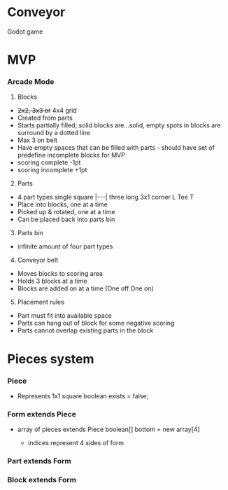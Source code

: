 # Conveyor
Godot game

# MVP

### Arcade Mode

1. Blocks
  * ~~2x2, 3x3 or~~ 4x4 grid
  * Created from parts
  * Starts partially filled; solid blocks are...solid, empty spots in blocks are surround by a dotted line
  * Max 3 on belt
  * Have empty spaces that can be filled with parts - should have set of predefine incomplete blocks for MVP
  * scoring complete -1pt
  * scoring incomplete +1pt

2. Parts
  * 4 part types
    single square
    |---|
    three long 3x1
    corner L
    Tee T
  * Place into blocks, one at a time
  * Picked up & rotated, one at a time
  * Can be placed back into parts bin

3. Parts bin
  * infinite amount of four  part types

4. Conveyor belt
  * Moves blocks to scoring area
  * Holds 3 blocks at a time
  * Blocks are added on at a time (One off One on)

5. Placement rules
  * Part must fit into available space
  * Parts can hang out of block for some negative scoring
  * Parts cannot overlap existing parts in the block

# Pieces system

### Piece
- Represents 1x1 square
boolean exists = false;

### Form extends Piece
- array of pieces
extends Piece
boolean[] bottom = new array<boolean>[4]
  * indices represent 4 sides of form

### Part extends Form


### Block extends Form





